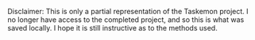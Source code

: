Disclaimer: This is only a partial representation of the Taskemon project. I no longer have access to the completed project, and so this is what was saved locally. I hope it is still instructive as to the methods used.
